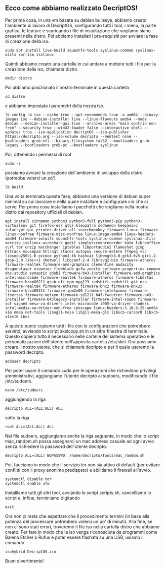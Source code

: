 ## Ecco come abbiamo realizzato DecriptOS!

Per prima cosa, in una vm basata su debian bullseye, abbiamo creato l'ambiente di lavoro di DecriptOS, configurando tutti i tool, i menu, la parte grafica, le feature e scaricando i file di installazione che vogliamo siano presenti nella distro.
Poi abbiamo installati i pre-requisiti per avviare la fase di creazione della iso.
```
sudo apt install live-build squashfs-tools syslinux-common syslinux-utils xorriso isolinux
```
Quindi abbiamo creato una cartella in cui andare a mettere tutti i file per la creazione della iso, chiamata distro.
```
mkdir distro
```
Poi abbiamo posizionato il nostro terminale in questa cartella
```
cd distro
```
e abbiamo impostato i parametri della nostra iso.
```
lb config -b iso --cache true --apt-recommends true -a amd64 --binary-images iso --debian-installer live --linux-flavours amd64 --mode debian --debian-installer-gui true --archive-areas "main contrib non-free" --security true --win32-loader false --interactive shell --updates true --iso-application decriptOS --iso-publisher https://decripto.org --iso-volume decripto --memtest none --bootloaders grub-efi --binary-filesystem fat32 --bootloaders grub-legacy --bootloaders grub-pc --bootloaders syslinux
```
Poi, ottenendo i permessi di root
```
sudo -s
```
possiamo avviare la creazione dell'ambiente di sviluppo della distro (potrebbe volerci un pò')
```
lb build
```
Una volta terminata questa fase, abbiamo una versione di debian super minimal su cui lavorare e nella quale installare e configurare ciò che ci serve. Per prima cosa installiamo i pacchetti che vogliamo nella nostra distro dai repository ufficiali di debian.
```
apt install cinnamon python3 python3-full python3-pip python3-virtualenv git firefox-esr qtqr kleopatra scdaemon keepassxc zulucrypt-gui printer-driver-all searchmonkey firmware-linux firmware-linux-nonfree firmware-misc-nonfree linux-image-amd64 linux-headers-amd64 firmware-iwlwifi squashfs-tools syslinux-common syslinux-utils xorriso isolinux wireshark gedit simplescreenrecorder kate libreoffice curl tor unzip macchanger iptables libportaudio2 flameshot gimp httrack mousepad httraqt stacer autopsy secure-delete ffmpeg vlc libsecp256k1-0 evince python3-tk hashcat libwxgtk3.0-gtk3-0v5 gir1.2-gtop-2.0 libc++1 shotwell libgconf-2-4 librsvg2-bin firmware-atheros firmware-realtek firmware-amd-graphics clementine audacity dragonplayer viewnior flowblade gufw zenity software-properties-common obs-studio synaptic gdebi firmware-b43-installer firmware-amd-graphics intel-microcode firmware-realtek firmware-atheros firmware-libertas firmware-brcm80211 grub-efi npm mpg123 redshift redshift-gtk ntp firmware-realtek firmware-atheros firmware-bnx2 firmware-bnx2x firmware-brcm80211 firmware-ipw2x00 firmware-intelwimax firmware-libertas firmware-netxen firmware-zd1211 b43-fwcutter firmware-b43-installer firmware-b43legacy-installer firmware-intel-sound firmware-sof-signed mesa-va-drivers intel-microcode i965-va-driver-shaders intel-media-va-driver-non-free inkscape linux-headers-5.10.0-25-amd64 vim nmap net-tools libegl1-mesa libgl1-mesa-glx libxcb-cursor0 libxcb-xtest0 ibus
```
A questo punto copiamo tutti i file con le configurazioni che potrebbero servirci, avviando lo script skelcopy.sh in un altra finestra di terminale.
Questo copierà tutto il necessario nelle cartelle del sistema operativo e le personalizzazioni dell'utente nell'apposita cartella /etc/skel.
Ora possiamo creare il nostro utente, che si chiamerà decripto e per il quale useremo la password decripto.
```
adduser decripto
```
Per poter usare il comando sudo per le operazioni che richiedono privilegi amministrativi, aggiungiamo l'utente decripto ai sudoers, modificando il file /etc/sudoers.
```
nano /etc/sudoers
```
aggiungendo la riga
```
decripto ALL=(ALL:ALL) ALL
```
sotto la riga
```
root ALL=(ALL:ALL) ALL
```
Nel file sudoers, aggiungiamo anche la riga seguente, in modo che lo script mac_random.sh possa assegnarci un mac address casuale ad ogni avvio senza richiedere la password dell'utente decripto.
```
decripto ALL=(ALL) NOPASSWD: /home/decripto/Tools/mac_random.sh
```
Poi, facciamo in modo che il servizio tor non sia attivo di default (per evitare conflitti con il proxy anonimo predispsto) e abilitiamo il firewall all'avvio.
```
systemctl disable tor
systemctl enable ufw
```
Installiamo tutti gli altri tool, avviando lo script scripts.sh, cancelliamo lo script e, infine, terminiamo digitando
```
exit
```
Ora non ci resta che aspettare che il procedimento termini (in base alla potenza del processore potrebbero volerci un po' di minuti).
Alla fine, se non ci sono stati errori, troveremo il file iso nella cartella distro che abbiamo creato.
Per fare in modo che la iso venga riconosciuta da programmi come Balena Etcher o Rufus e poter essere flashata su una USB, usiamo il comando
```
isohybrid DecriptOS.iso
```
Buon divertimento!





